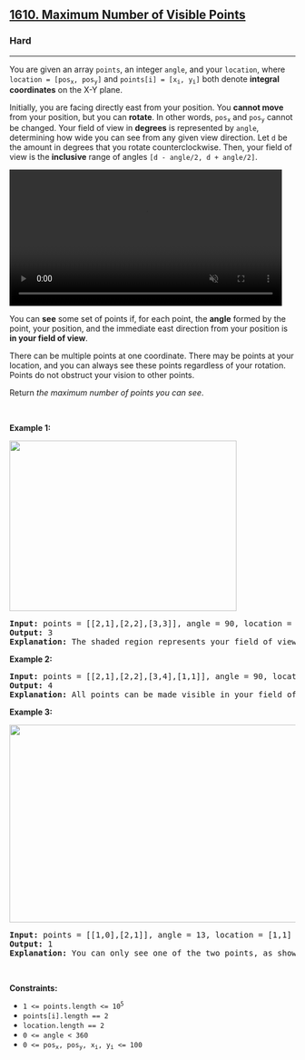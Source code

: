 <h2><a href="https://leetcode.com/problems/maximum-number-of-visible-points/">1610. Maximum Number of Visible Points</a></h2><h3>Hard</h3><hr><div style="user-select: auto;"><p style="user-select: auto;">You are given an array <code style="user-select: auto;">points</code>, an integer <code style="user-select: auto;">angle</code>, and your <code style="user-select: auto;">location</code>, where <code style="user-select: auto;">location = [pos<sub style="user-select: auto;">x</sub>, pos<sub style="user-select: auto;">y</sub>]</code> and <code style="user-select: auto;">points[i] = [x<sub style="user-select: auto;">i</sub>, y<sub style="user-select: auto;">i</sub>]</code> both denote <strong style="user-select: auto;">integral coordinates</strong> on the X-Y plane.</p>

<p style="user-select: auto;">Initially, you are facing directly east from your position. You <strong style="user-select: auto;">cannot move</strong> from your position, but you can <strong style="user-select: auto;">rotate</strong>. In other words, <code style="user-select: auto;">pos<sub style="user-select: auto;">x</sub></code> and <code style="user-select: auto;">pos<sub style="user-select: auto;">y</sub></code> cannot be changed. Your field of view in <strong style="user-select: auto;">degrees</strong> is represented by <code style="user-select: auto;">angle</code>, determining how wide you can see from any given view direction. Let <code style="user-select: auto;">d</code> be the amount in degrees that you rotate counterclockwise. Then, your field of view is the <strong style="user-select: auto;">inclusive</strong> range of angles <code style="user-select: auto;">[d - angle/2, d + angle/2]</code>.</p>

<p style="user-select: auto;">
<video autoplay="" controls="" height="360" muted="" style="max-width: 100%; height: auto; user-select: auto;" width="480"><source src="https://assets.leetcode.com/uploads/2020/09/30/angle.mp4" type="video/mp4" style="user-select: auto;">Your browser does not support the video tag or this video format.</video>
</p>

<p style="user-select: auto;">You can <strong style="user-select: auto;">see</strong> some set of points if, for each point, the <strong style="user-select: auto;">angle</strong> formed by the point, your position, and the immediate east direction from your position is <strong style="user-select: auto;">in your field of view</strong>.</p>

<p style="user-select: auto;">There can be multiple points at one coordinate. There may be points at your location, and you can always see these points regardless of your rotation. Points do not obstruct your vision to other points.</p>

<p style="user-select: auto;">Return <em style="user-select: auto;">the maximum number of points you can see</em>.</p>

<p style="user-select: auto;">&nbsp;</p>
<p style="user-select: auto;"><strong style="user-select: auto;">Example 1:</strong></p>
<img alt="" src="https://assets.leetcode.com/uploads/2020/09/30/89a07e9b-00ab-4967-976a-c723b2aa8656.png" style="width: 400px; height: 300px; user-select: auto;">
<pre style="user-select: auto;"><strong style="user-select: auto;">Input:</strong> points = [[2,1],[2,2],[3,3]], angle = 90, location = [1,1]
<strong style="user-select: auto;">Output:</strong> 3
<strong style="user-select: auto;">Explanation:</strong> The shaded region represents your field of view. All points can be made visible in your field of view, including [3,3] even though [2,2] is in front and in the same line of sight.
</pre>

<p style="user-select: auto;"><strong style="user-select: auto;">Example 2:</strong></p>

<pre style="user-select: auto;"><strong style="user-select: auto;">Input:</strong> points = [[2,1],[2,2],[3,4],[1,1]], angle = 90, location = [1,1]
<strong style="user-select: auto;">Output:</strong> 4
<strong style="user-select: auto;">Explanation:</strong> All points can be made visible in your field of view, including the one at your location.
</pre>

<p style="user-select: auto;"><strong style="user-select: auto;">Example 3:</strong></p>
<img alt="" src="https://assets.leetcode.com/uploads/2020/09/30/5010bfd3-86e6-465f-ac64-e9df941d2e49.png" style="width: 690px; height: 348px; user-select: auto;">
<pre style="user-select: auto;"><strong style="user-select: auto;">Input:</strong> points = [[1,0],[2,1]], angle = 13, location = [1,1]
<strong style="user-select: auto;">Output:</strong> 1
<strong style="user-select: auto;">Explanation:</strong> You can only see one of the two points, as shown above.
</pre>

<p style="user-select: auto;">&nbsp;</p>
<p style="user-select: auto;"><strong style="user-select: auto;">Constraints:</strong></p>

<ul style="user-select: auto;">
	<li style="user-select: auto;"><code style="user-select: auto;">1 &lt;= points.length &lt;= 10<sup style="user-select: auto;">5</sup></code></li>
	<li style="user-select: auto;"><code style="user-select: auto;">points[i].length == 2</code></li>
	<li style="user-select: auto;"><code style="user-select: auto;">location.length == 2</code></li>
	<li style="user-select: auto;"><code style="user-select: auto;">0 &lt;= angle &lt; 360</code></li>
	<li style="user-select: auto;"><code style="user-select: auto;">0 &lt;= pos<sub style="user-select: auto;">x</sub>, pos<sub style="user-select: auto;">y</sub>, x<sub style="user-select: auto;">i</sub>, y<sub style="user-select: auto;">i</sub> &lt;= 100</code></li>
</ul>
</div>